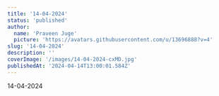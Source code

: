 ```yaml
---
title: '14-04-2024'
status: 'published'
author:
  name: 'Praveen Juge'
  picture: 'https://avatars.githubusercontent.com/u/13696888?v=4'
slug: '14-04-2024'
description: ''
coverImage: '/images/14-04-2024-cxMD.jpg'
publishedAt: '2024-04-14T13:00:01.584Z'
---
```


14-04-2024